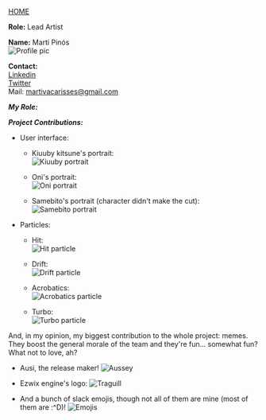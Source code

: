 [HOME](index.md)
    
**Role:** Lead Artist    


**Name:** Martí Pinós   
![Profile pic](http://i.imgur.com/qQoSRQ1.png)       


**Contact:**     
[Linkedin](https://www.linkedin.com/in/mart%C3%AD-pin%C3%B3s-melo-854a93a3/)    
[Twitter](https://twitter.com/BeardyMan13)    
Mail: martivacarisses@gmail.com    
    
    
**_My Role:_**    
    
       
       
**_Project Contributions:_**

- User interface:
  - Kiuuby kitsune's portrait:  
  ![Kiuuby portrait](http://i.imgur.com/1tgbkql.png)
 
  - Oni's portrait:  
  ![Oni portrait](http://i.imgur.com/GF2htna.png)
  
   - Samebito's portrait (character didn't make the cut):  
  ![Samebito portrait](http://i.imgur.com/JpOa7EI.gif)
  
  
- Particles:
  - Hit:  
  ![Hit particle](http://i.imgur.com/qTOtFOz.gif)
  
  - Drift:  
  ![Drift particle](http://i.imgur.com/jcYBzVq.gif)
  
   - Acrobatics:  
  ![Acrobatics particle](http://i.imgur.com/EwpB5Av.gif)

   - Turbo:  
  ![Turbo particle](http://i.imgur.com/guQHqZW.gif)


And, in my opinion, my biggest contribution to the whole project: memes.  
They boost the general morale of the team and they're fun... somewhat fun? What not to love, ah?

- Ausi, the release maker!
![Aussey](http://i.imgur.com/E9P2Agm.png)

- Ezwix engine's logo:
![Traguill](http://i.imgur.com/ktUf4RG.png)

- And a bunch of slack emojis, though not all of them are mine (most of them are :^D)!
![Emojis](http://i.imgur.com/egnhbcy.png?1)
